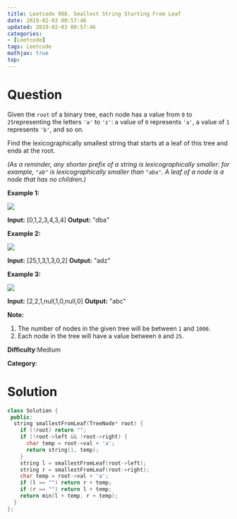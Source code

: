 ```yaml
---
title: Leetcode 988. Smallest String Starting From Leaf
date: 2019-02-03 00:57:46
updated: 2019-02-03 00:57:46
categories: 
- [Leetcode]
tags: Leetcode
mathjax: true
top:
---
```


# Question

Given the  `root`  of a binary tree, each node has a value from  `0`  to  `25`representing the letters  `'a'`  to  `'z'`: a value of  `0`  represents  `'a'`, a value of  `1`  represents  `'b'`, and so on.

Find the lexicographically smallest string that starts at a leaf of this tree and ends at the root.

_(As a reminder, any shorter prefix of a string is lexicographically smaller: for example,  `"ab"`  is lexicographically smaller than  `"aba"`. A leaf of a node is a node that has no children.)_

**Example 1:**

**![](https://assets.leetcode.com/uploads/2019/01/30/tree1.png)**

**Input:** [0,1,2,3,4,3,4]
**Output:** "dba"

**Example 2:**

**![](https://assets.leetcode.com/uploads/2019/01/30/tree2.png)**

**Input:** [25,1,3,1,3,0,2]
**Output:** "adz"

**Example 3:**

**![](https://assets.leetcode.com/uploads/2019/02/01/tree3.png)**

**Input:** [2,2,1,null,1,0,null,0]
**Output:** "abc"

**Note:**

1.  The number of nodes in the given tree will be between  `1`  and  `1000`.
2.  Each node in the tree will have a value between  `0`  and  `25`.

**Difficulty**:Medium

**Category**:

<!-- more -->

# Solution

```cpp
class Solution {
 public:
  string smallestFromLeaf(TreeNode* root) {
    if (!root) return "";
    if (!root->left && !root->right) {
      char temp = root->val + 'a';
      return string(1, temp);
    }
    string l = smallestFromLeaf(root->left);
    string r = smallestFromLeaf(root->right);
    char temp = root->val + 'a';
    if (l == "") return r + temp;
    if (r == "") return l + temp;
    return min(l + temp, r + temp);
  }
};
```